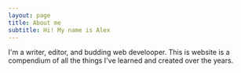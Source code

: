 ```yaml
---
layout: page
title: About me
subtitle: Hi! My name is Alex
---
```


I'm a writer, editor, and budding web develooper. This is website is a compendium of all the things I've learned and created over the years.
